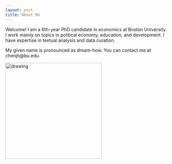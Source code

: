 ```yaml
---
layout: post
title: About Me
---
```


Welcome! I am a 6th-year PhD candidate in economics at Boston University. 
I work mainly on topics in political economy, education, and development. I have expertise in textual analysis and data curation. 
<p>My given name is pronounced as dream-how. You can contact me at chenjh@bu.edu.</p>

<img src="/assets/photo/headshot23.png" alt="drawing" width="300"/>




